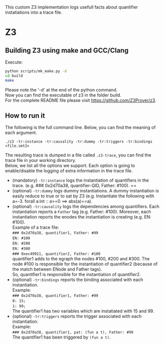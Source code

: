 This custom Z3 implementation logs usefull facts about quantifier instatiations into a trace file.

# Z3

## Building Z3 using make and GCC/Clang

Execute:

```bash
python scripts/mk_make.py -d
cd build
make
```
Please note the '-d' at the end of the python command.  
Now you can find the executable of z3 in the folder build.  
For the complete README file please visit https://github.com/Z3Prover/z3.  

## How to run it

The following is the full command line. Below, you can find the meaning of each argument.  

`./z3 -tr:instance -tr:causality -tr:dummy -tr:triggers -tr:bindings <file.smt2>`  

The resulting trace is dumped in a file called `.z3-trace`, you can find the trace file in your working directory.  
Below, we list all the options we support. Each option is going to enable/disable the logging of extra information in the trace file.    

* (mandatory) `-tr:instance` logs the instantiation of quantifiers in the trace.
  (e.g. ### 0x2d70a38, quantifier-QID, Father: #100).  ==
* (optional) `-tr:dummy` logs dummy instantiations. A dummy instantiation is easily reduce to true or to sat by Z3 (e.g. Instantiate the following with a=-3. forall a:int :: a>=0 ==> abs(a)==a).    
* (optional) `-tr:causality` logs the dependencies among quantifiers. Each instantiation reports a `Father` tag (e.g. Father: #100). Moreover, each instantiation reports the enodes the instantiation is creating (e.g. EN: #100).  
Example of a trace file:  
`### 0x2d70a38, quantifier1, Father: #99`  
`EN: #100`  
`EN: #200`  
`EN: #300`  
`### 0xec49911, quantifier2, Father: #100`  
quantifier1 adds to the egraph the nodes #100, #200 and #300. The node #100 is responsible for the instantiation of quantifier2 (because of the match between ENode and Father tags).    
So, quantifier1 is responsible for the instantiation of quantifier2.  
* (optional) `-tr:bindings` reports the binding associated with each instantiation.  
Example:  
`### 0x2d70a38, quantifier1, Father: #99`  
`0: 15;`  
`1: 99;`  
The quantifier1 has two variables which are instatiated with 15 and 99.  
* (optional) `-tr:triggers` reports the trigger associated with each instantiation.  
Example:  
`### 0x2d70a38, quantifier1, pat: (fun a t), Father: #99`  
The quantifier1 has been triggered by `(fun a t)`.
